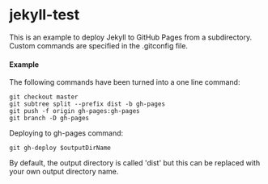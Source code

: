 # jekyll-test

This is an example to deploy Jekyll to GitHub Pages from a subdirectory. Custom commands are specified in the .gitconfig file.

#### Example
The following commands have been turned into a one line command:
```
git checkout master
git subtree split --prefix dist -b gh-pages
git push -f origin gh-pages:gh-pages
git branch -D gh-pages
```

Deploying to gh-pages command:
```
git gh-deploy $outputDirName
```
By default, the output directory is called 'dist' but this can be replaced with your own output directory name.
